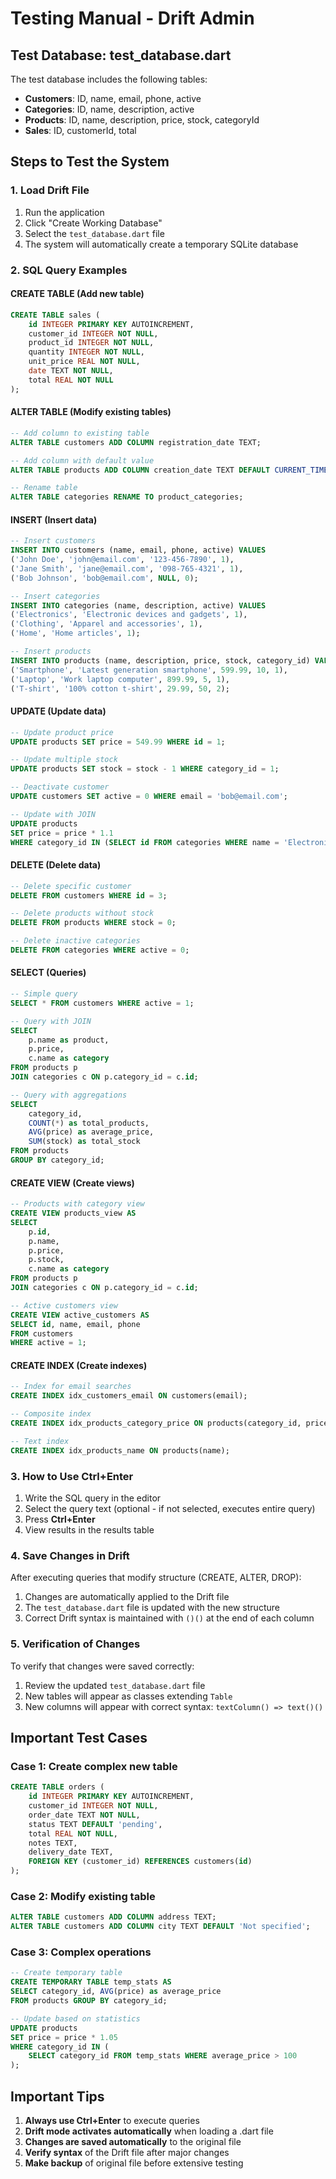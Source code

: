 # Testing Manual - Drift Admin

## Test Database: test_database.dart

The test database includes the following tables:

- **Customers**: ID, name, email, phone, active
- **Categories**: ID, name, description, active  
- **Products**: ID, name, description, price, stock, categoryId
- **Sales**: ID, customerId, total

## Steps to Test the System

### 1. Load Drift File
1. Run the application
2. Click "Create Working Database"
3. Select the `test_database.dart` file
4. The system will automatically create a temporary SQLite database

### 2. SQL Query Examples

#### CREATE TABLE (Add new table)
```sql
CREATE TABLE sales (
    id INTEGER PRIMARY KEY AUTOINCREMENT,
    customer_id INTEGER NOT NULL,
    product_id INTEGER NOT NULL,
    quantity INTEGER NOT NULL,
    unit_price REAL NOT NULL,
    date TEXT NOT NULL,
    total REAL NOT NULL
);
```

#### ALTER TABLE (Modify existing tables)
```sql
-- Add column to existing table
ALTER TABLE customers ADD COLUMN registration_date TEXT;

-- Add column with default value
ALTER TABLE products ADD COLUMN creation_date TEXT DEFAULT CURRENT_TIMESTAMP;

-- Rename table
ALTER TABLE categories RENAME TO product_categories;
```

#### INSERT (Insert data)
```sql
-- Insert customers
INSERT INTO customers (name, email, phone, active) VALUES 
('John Doe', 'john@email.com', '123-456-7890', 1),
('Jane Smith', 'jane@email.com', '098-765-4321', 1),
('Bob Johnson', 'bob@email.com', NULL, 0);

-- Insert categories
INSERT INTO categories (name, description, active) VALUES 
('Electronics', 'Electronic devices and gadgets', 1),
('Clothing', 'Apparel and accessories', 1),
('Home', 'Home articles', 1);

-- Insert products
INSERT INTO products (name, description, price, stock, category_id) VALUES 
('Smartphone', 'Latest generation smartphone', 599.99, 10, 1),
('Laptop', 'Work laptop computer', 899.99, 5, 1),
('T-shirt', '100% cotton t-shirt', 29.99, 50, 2);
```

#### UPDATE (Update data)
```sql
-- Update product price
UPDATE products SET price = 549.99 WHERE id = 1;

-- Update multiple stock
UPDATE products SET stock = stock - 1 WHERE category_id = 1;

-- Deactivate customer
UPDATE customers SET active = 0 WHERE email = 'bob@email.com';

-- Update with JOIN
UPDATE products 
SET price = price * 1.1 
WHERE category_id IN (SELECT id FROM categories WHERE name = 'Electronics');
```

#### DELETE (Delete data)
```sql
-- Delete specific customer
DELETE FROM customers WHERE id = 3;

-- Delete products without stock
DELETE FROM products WHERE stock = 0;

-- Delete inactive categories
DELETE FROM categories WHERE active = 0;
```

#### SELECT (Queries)
```sql
-- Simple query
SELECT * FROM customers WHERE active = 1;

-- Query with JOIN
SELECT 
    p.name as product,
    p.price,
    c.name as category
FROM products p
JOIN categories c ON p.category_id = c.id;

-- Query with aggregations
SELECT 
    category_id,
    COUNT(*) as total_products,
    AVG(price) as average_price,
    SUM(stock) as total_stock
FROM products 
GROUP BY category_id;
```

#### CREATE VIEW (Create views)
```sql
-- Products with category view
CREATE VIEW products_view AS
SELECT 
    p.id,
    p.name,
    p.price,
    p.stock,
    c.name as category
FROM products p
JOIN categories c ON p.category_id = c.id;

-- Active customers view
CREATE VIEW active_customers AS
SELECT id, name, email, phone
FROM customers 
WHERE active = 1;
```

#### CREATE INDEX (Create indexes)
```sql
-- Index for email searches
CREATE INDEX idx_customers_email ON customers(email);

-- Composite index
CREATE INDEX idx_products_category_price ON products(category_id, price);

-- Text index
CREATE INDEX idx_products_name ON products(name);
```

### 3. How to Use Ctrl+Enter

1. Write the SQL query in the editor
2. Select the query text (optional - if not selected, executes entire query)
3. Press **Ctrl+Enter**
4. View results in the results table

### 4. Save Changes in Drift

After executing queries that modify structure (CREATE, ALTER, DROP):

1. Changes are automatically applied to the Drift file
2. The `test_database.dart` file is updated with the new structure
3. Correct Drift syntax is maintained with `()()` at the end of each column

### 5. Verification of Changes

To verify that changes were saved correctly:

1. Review the updated `test_database.dart` file
2. New tables will appear as classes extending `Table`
3. New columns will appear with correct syntax: `textColumn() => text()()`

## Important Test Cases

### Case 1: Create complex new table
```sql
CREATE TABLE orders (
    id INTEGER PRIMARY KEY AUTOINCREMENT,
    customer_id INTEGER NOT NULL,
    order_date TEXT NOT NULL,
    status TEXT DEFAULT 'pending',
    total REAL NOT NULL,
    notes TEXT,
    delivery_date TEXT,
    FOREIGN KEY (customer_id) REFERENCES customers(id)
);
```

### Case 2: Modify existing table
```sql
ALTER TABLE customers ADD COLUMN address TEXT;
ALTER TABLE customers ADD COLUMN city TEXT DEFAULT 'Not specified';
```

### Case 3: Complex operations
```sql
-- Create temporary table
CREATE TEMPORARY TABLE temp_stats AS
SELECT category_id, AVG(price) as average_price
FROM products GROUP BY category_id;

-- Update based on statistics
UPDATE products 
SET price = price * 1.05 
WHERE category_id IN (
    SELECT category_id FROM temp_stats WHERE average_price > 100
);
```

## Important Tips

1. **Always use Ctrl+Enter** to execute queries
2. **Drift mode activates automatically** when loading a .dart file
3. **Changes are saved automatically** to the original file
4. **Verify syntax** of the Drift file after major changes
5. **Make backup** of original file before extensive testing